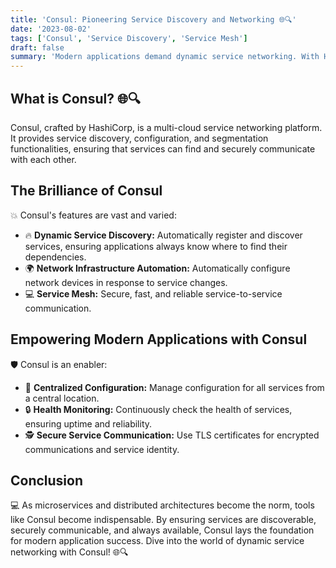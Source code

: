 ```yaml
---
title: 'Consul: Pioneering Service Discovery and Networking 🌐🔍'
date: '2023-08-02'
tags: ['Consul', 'Service Discovery', 'Service Mesh']
draft: false
summary: 'Modern applications demand dynamic service networking. With HashiCorps Consul, discover a tool that not only aids in service discovery but also offers a robust service mesh for secure and efficient communications.'
---
```


## What is Consul? 🌐🔍

Consul, crafted by HashiCorp, is a multi-cloud service networking platform. It provides service discovery, configuration, and segmentation functionalities, ensuring that services can find and securely communicate with each other.

## The Brilliance of Consul

💥 Consul's features are vast and varied:

- 🔥 **Dynamic Service Discovery:** Automatically register and discover services, ensuring applications always know where to find their dependencies.
- 🌍 **Network Infrastructure Automation:** Automatically configure network devices in response to service changes.
- 💻 **Service Mesh:** Secure, fast, and reliable service-to-service communication.

## Empowering Modern Applications with Consul

🛡️ Consul is an enabler:

- 🔄 **Centralized Configuration:** Manage configuration for all services from a central location.
- 🔒 **Health Monitoring:** Continuously check the health of services, ensuring uptime and reliability.
- 🕵️ **Secure Service Communication:** Use TLS certificates for encrypted communications and service identity.

## Conclusion

💻 As microservices and distributed architectures become the norm, tools like Consul become indispensable. By ensuring services are discoverable, securely communicable, and always available, Consul lays the foundation for modern application success. Dive into the world of dynamic service networking with Consul! 🌐🔍
